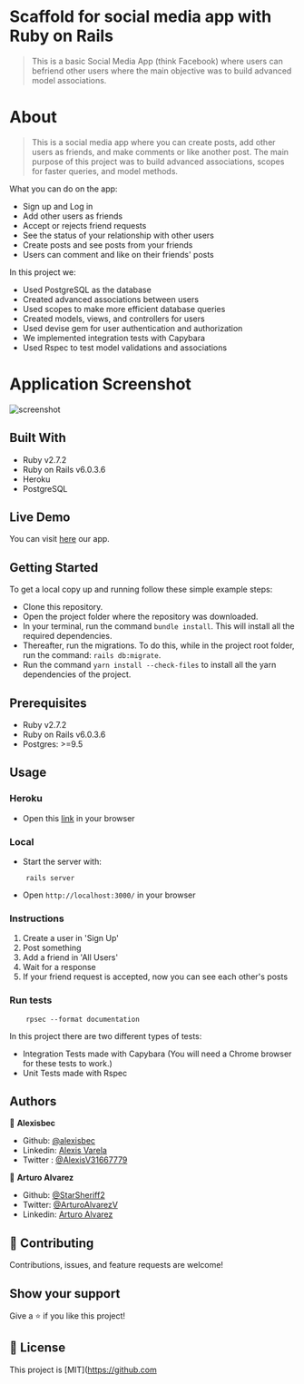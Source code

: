 # Scaffold for social media app with Ruby on Rails

> This is a basic Social Media App (think Facebook) where users can befriend other users where the main objective was to build advanced model associations.

# About

> This is a social media app where you can create posts, add other users as friends, and make comments or like another post. The main purpose of this project was to build advanced associations, scopes for faster queries, and model methods.

What you can do on the app:
- Sign up and Log in
- Add other users as friends
- Accept or rejects friend requests
- See the status of your relationship with other users
- Create posts and see posts from your friends
- Users can comment and like on their friends' posts

In this project we:
- Used PostgreSQL as the database
- Created advanced associations between users
- Used scopes to make more efficient database queries
- Created models, views, and controllers for users
- Used devise gem for user authentication and authorization
- We implemented integration tests with Capybara
- Used Rspec to test model validations and associations

# Application Screenshot
![screenshot](./app_screenshot.png)

## Built With

- Ruby v2.7.2
- Ruby on Rails v6.0.3.6
- Heroku
- PostgreSQL

## Live Demo

You can visit [here](https://fast-wildwood-38105.herokuapp.com) our app.

## Getting Started

To get a local copy up and running follow these simple example steps:

- Clone this repository.
- Open the project folder where the repository was downloaded.
- In your terminal, run the command `bundle install`. This will install all the required dependencies.
- Thereafter, run the migrations. To do this, while in the project root folder, run the command: `rails db:migrate`.
- Run the command `yarn install --check-files` to install all the yarn dependencies of the project.

## Prerequisites

- Ruby v2.7.2
- Ruby on Rails v6.0.3.6
- Postgres: >=9.5

## Usage
### Heroku

- Open this [link](https://fast-wildwood-38105.herokuapp.com) in your browser

### Local

- Start the server with:

```
    rails server
```
- Open `http://localhost:3000/` in your browser

### Instructions

1. Create a user in 'Sign Up'
2. Post something
3. Add a friend in 'All Users'
4. Wait for a response
5. If your friend request is accepted, now you can see each other's posts

### Run tests

```
    rpsec --format documentation
```

In this project there are two different types of tests:

- Integration Tests made with Capybara (You will need a Chrome browser for these tests to work.)
- Unit Tests made with Rspec

## Authors

👤 **Alexisbec**
- Github: [@alexisbec](https://github.com/alexisbec)
- Linkedin: [Alexis Varela](www.linkedin.com/in/alexbec)
- Twitter : [@AlexisV31667779](https://twitter.com/AlexisV31667779)

👤 **Arturo Alvarez**
- Github: [@StarSheriff2](https://github.com/StarSheriff2)
- Twitter: [@ArturoAlvarezV](https://twitter.com/ArturoAlvarezV)
- Linkedin: [Arturo Alvarez](https://www.linkedin.com/in/arturoalvarezv/)

## 🤝 Contributing

Contributions, issues, and feature requests are welcome!

## Show your support

Give a ⭐️ if you like this project!

## 📝 License

This project is [MIT](https://github.com
